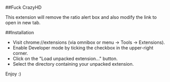 ##Fuck CrazyHD

This extension will remove the ratio alert box and also modify the link to open in new tab.


##Installation
- Visit chrome://extensions (via omnibox or menu -> Tools -> Extensions).
- Enable Developer mode by ticking the checkbox in the upper-right corner.
- Click on the "Load unpacked extension..." button.
- Select the directory containing your unpacked extension.

Enjoy :)
